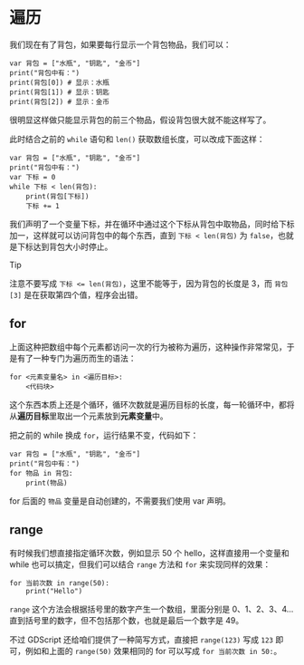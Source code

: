 # 遍历

我们现在有了背包，如果要每行显示一个背包物品，我们可以：

```gdscript
var 背包 = ["水瓶", "钥匙", "金币"]
print("背包中有：")
print(背包[0]) # 显示：水瓶
print(背包[1]) # 显示：钥匙
print(背包[2]) # 显示：金币
```

很明显这样做只能显示背包的前三个物品，假设背包很大就不能这样写了。

此时结合之前的 `while` 语句和 `len()` 获取数组长度，可以改成下面这样：

```gdscript
var 背包 = ["水瓶", "钥匙", "金币"]
print("背包中有：")
var 下标 = 0
while 下标 < len(背包):
    print(背包[下标])
    下标 += 1
```

我们声明了一个变量下标，并在循环中通过这个下标从背包中取物品，同时给下标加一，这样就可以访问背包中的每个东西，直到 `下标 < len(背包)` 为 `false`，也就是下标达到背包大小时停止。

> [!tip]
>
> 注意不要写成 `下标 <= len(背包)`，这里不能等于，因为背包的长度是 3，而 `背包[3]` 是在获取第四个值，程序会出错。

## for

上面这种把数组中每个元素都访问一次的行为被称为遍历，这种操作非常常见，于是有了一种专门为遍历而生的语法：

```gdscript
for <元素变量名> in <遍历目标>:
    <代码块>
```

这个东西本质上还是个循环，循环次数就是遍历目标的长度，每一轮循环中，都将从**遍历目标**里取出一个元素放到**元素变量**中。

把之前的 while 换成 `for`，运行结果不变，代码如下：

```gdscript
var 背包 = ["水瓶", "钥匙", "金币"]
print("背包中有：")
for 物品 in 背包:
    print(物品)
```

for 后面的 `物品` 变量是自动创建的，不需要我们使用 var 声明。

## range

有时候我们想直接指定循环次数，例如显示 50 个 hello，这样直接用一个变量和 while 也可以搞定，但我们可以结合 `range` 方法和 `for` 来实现同样的效果：

```gdscript
for 当前次数 in range(50):
    print("Hello")
```

`range` 这个方法会根据括号里的数字产生一个数组，里面分别是 0、1、2、3、4...直到括号里的数字，但不包括那个数，也就是最后一个数字是 49。

不过 GDScript 还给咱们提供了一种简写方式，直接把 `range(123)` 写成 `123` 即可，例如和上面的 `range(50)` 效果相同的 for 可以写成 `for 当前次数 in 50:`。
